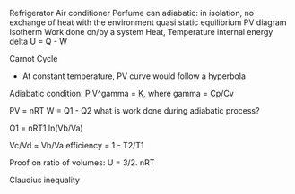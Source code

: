 Refrigerator
Air conditioner
Perfume can
adiabatic: in isolation, no exchange of heat with the environment
quasi static equilibrium
PV diagram
Isotherm
Work done on/by a system
Heat, Temperature
internal energy
delta U = Q - W

Carnot Cycle
- At constant temperature, PV curve would follow a hyperbola

Adiabatic condition: P.V^gamma = K, where gamma = Cp/Cv

PV = nRT
W = Q1 - Q2
what is work done during adiabatic process?

Q1 = nRT1 ln(Vb/Va)

Vc/Vd = Vb/Va
efficiency = 1 - T2/T1

Proof on ratio of volumes:
U = 3/2. nRT

Claudius inequality